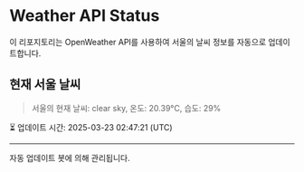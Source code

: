 
# Weather API Status

이 리포지토리는 OpenWeather API를 사용하여 서울의 날씨 정보를 자동으로 업데이트합니다.

## 현재 서울 날씨
> 서울의 현재 날씨: clear sky, 온도: 20.39°C, 습도: 29%

⏳ 업데이트 시간: 2025-03-23 02:47:21 (UTC)

---
자동 업데이트 봇에 의해 관리됩니다.
